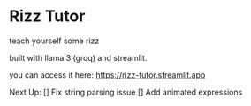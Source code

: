 # Rizz Tutor
teach yourself some rizz

built with llama 3 (groq) and streamlit.

you can access it here: https://rizz-tutor.streamlit.app

Next Up:
[] Fix string parsing issue
[] Add animated expressions
